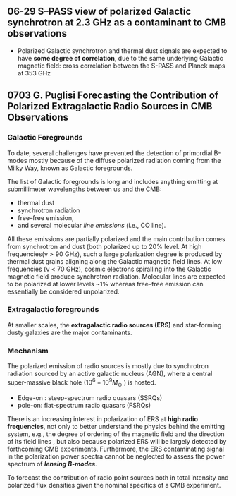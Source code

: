 
## 06-29 S–PASS view of polarized Galactic synchrotron at 2.3 GHz as a contaminant to CMB observations
- Polarized Galactic synchrotron and thermal dust signals are expected to have **some degree of correlation**, due to the same underlying Galactic magnetic field: cross correlation between the S-PASS and Planck maps at 353 GHz

## 0703 G. Puglisi Forecasting the Contribution of Polarized Extragalactic Radio Sources in  CMB Observations

### Galactic Foregrounds

To date, several challenges have prevented the detection of primordial B-modes mostly because of the diffuse polarized radiation coming from the Milky Way, known as Galactic foregrounds. 

The list of Galactic foregrounds is long and includes anything emitting at submillimeter wavelengths between us and the CMB: 
- thermal dust
- synchrotron radiation
- free–free emission,
- and several molecular *line emissions* (i.e., CO line). 

All these emissions are partially polarized and the main contribution comes from synchrotron and dust (both polarized up to 20% level. At high frequencies(ν > 90 GHz), such a large polarization degree is produced by thermal dust grains aligning along the Galactic magnetic field lines. At low frequencies (ν < 70 GHz), cosmic electrons spiralling into the Galactic magnetic field produce synchrotron radiation. Molecular lines are expected to be polarized at lower levels ~1% whereas free–free emission can essentially be considered unpolarized.

### Extragalactic foregrounds
At smaller scales, the **extragalactic radio sources (ERS)** and star-forming dusty galaxies are the major contaminants.

### Mechanism 
The polarized emission of radio sources is mostly due to synchrotron radiation sourced by an  active galactic nucleus (AGN), where a central super-massive black hole ($10^6 - 10^9 M_{\odot}$ ) is hosted.

- Edge-on : steep-spectrum radio quasars (SSRQs)
- pole-on: flat-spectrum radio quasars (FSRQs)

There is an increasing interest in polarization of ERS at **high radio frequencies**, not only to better understand the physics behind the emitting system, e.g., the degree of ordering of the magnetic field and the direction of its field lines , but also because polarized ERS will be largely detected by forthcoming CMB experiments. Furthermore, the ERS contaminating signal in the polarization power spectra cannot be neglected to assess the power spectrum of ***lensing B-modes***.

To forecast the contribution of radio point sources both in total intensity and polarized flux densities given the nominal specifics of a CMB experiment.


<!--stackedit_data:
eyJoaXN0b3J5IjpbMTQxODU0NDc4LC0xNDAwMTM5NTJdfQ==
-->